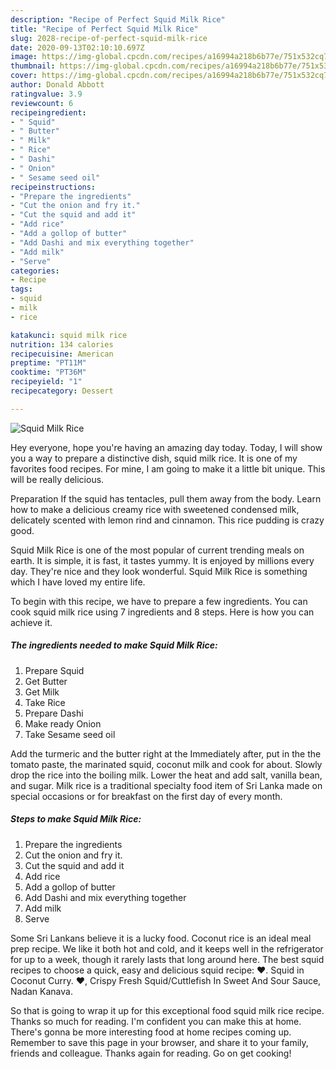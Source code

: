 ```yaml
---
description: "Recipe of Perfect Squid Milk Rice"
title: "Recipe of Perfect Squid Milk Rice"
slug: 2028-recipe-of-perfect-squid-milk-rice
date: 2020-09-13T02:10:10.697Z
image: https://img-global.cpcdn.com/recipes/a16994a218b6b77e/751x532cq70/squid-milk-rice-recipe-main-photo.jpg
thumbnail: https://img-global.cpcdn.com/recipes/a16994a218b6b77e/751x532cq70/squid-milk-rice-recipe-main-photo.jpg
cover: https://img-global.cpcdn.com/recipes/a16994a218b6b77e/751x532cq70/squid-milk-rice-recipe-main-photo.jpg
author: Donald Abbott
ratingvalue: 3.9
reviewcount: 6
recipeingredient:
- " Squid"
- " Butter"
- " Milk"
- " Rice"
- " Dashi"
- " Onion"
- " Sesame seed oil"
recipeinstructions:
- "Prepare the ingredients"
- "Cut the onion and fry it."
- "Cut the squid and add it"
- "Add rice"
- "Add a gollop of butter"
- "Add Dashi and mix everything together"
- "Add milk"
- "Serve"
categories:
- Recipe
tags:
- squid
- milk
- rice

katakunci: squid milk rice 
nutrition: 134 calories
recipecuisine: American
preptime: "PT11M"
cooktime: "PT36M"
recipeyield: "1"
recipecategory: Dessert

---
```



![Squid Milk Rice](https://img-global.cpcdn.com/recipes/a16994a218b6b77e/751x532cq70/squid-milk-rice-recipe-main-photo.jpg)

Hey everyone, hope you're having an amazing day today. Today, I will show you a way to prepare a distinctive dish, squid milk rice. It is one of my favorites food recipes. For mine, I am going to make it a little bit unique. This will be really delicious.

Preparation If the squid has tentacles, pull them away from the body. Learn how to make a delicious creamy rice with sweetened condensed milk, delicately scented with lemon rind and cinnamon. This rice pudding is crazy good.

Squid Milk Rice is one of the most popular of current trending meals on earth. It is simple, it is fast, it tastes yummy. It is enjoyed by millions every day. They're nice and they look wonderful. Squid Milk Rice is something which I have loved my entire life.


To begin with this recipe, we have to prepare a few ingredients. You can cook squid milk rice using 7 ingredients and 8 steps. Here is how you can achieve it.

<!--inarticleads1-->

##### The ingredients needed to make Squid Milk Rice:

1. Prepare  Squid
1. Get  Butter
1. Get  Milk
1. Take  Rice
1. Prepare  Dashi
1. Make ready  Onion
1. Take  Sesame seed oil


Add the turmeric and the butter right at the Immediately after, put in the the tomato paste, the marinated squid, coconut milk and cook for about. Slowly drop the rice into the boiling milk. Lower the heat and add salt, vanilla bean, and sugar. Milk rice is a traditional specialty food item of Sri Lanka made on special occasions or for breakfast on the first day of every month. 

<!--inarticleads2-->

##### Steps to make Squid Milk Rice:

1. Prepare the ingredients
1. Cut the onion and fry it.
1. Cut the squid and add it
1. Add rice
1. Add a gollop of butter
1. Add Dashi and mix everything together
1. Add milk
1. Serve


Some Sri Lankans believe it is a lucky food. Coconut rice is an ideal meal prep recipe. We like it both hot and cold, and it keeps well in the refrigerator for up to a week, though it rarely lasts that long around here. The best squid recipes to choose a quick, easy and delicious squid recipe: ♥. Squid in Coconut Curry. ♥, Crispy Fresh Squid/Cuttlefish In Sweet And Sour Sauce, Nadan Kanava. 

So that is going to wrap it up for this exceptional food squid milk rice recipe. Thanks so much for reading. I'm confident you can make this at home. There's gonna be more interesting food at home recipes coming up. Remember to save this page in your browser, and share it to your family, friends and colleague. Thanks again for reading. Go on get cooking!
